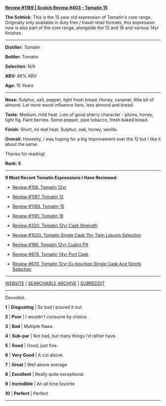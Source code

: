 
[**Review #1189 | Scotch Review #403 - Tomatin 15**]( https://t8ke.review/review-1189-tomatin-15yr/)

**The Schtick:** This is the 15 year old expression of Tomatin's core range. Originally only available in duty free / travel retail formats, this expression now is also part of the core range, alongside the 12 and 18 and various 14yr finishes. 

-----

**Distiller:** Tomatin

**Bottler:** Tomatin

**Selection:** N/A

**ABV:**  46% ABV

**Age:** 15 Years 

-----

**Nose:**  Sulphur, salt, pepper, light fresh bread. Honey, caramel, little bit of almond. Lot more wood influence here, less almond and bread.  

**Taste:** Medium, mild heat. Lots of good sherry character - plums, honey, light fig. Faint berries. Some pepper, pipe tobacco, fresh baked bread. 

**Finish:** Short, no real heat. Sulphur, oak, honey, vanilla. 

**Overall:** Honestly, I was hoping for a big improvement over the 12 but I like it about the same. 

Thanks for reading!

**Rank: 5**

----- 

**9 Most Recent Tomatin Expressions I Have Reviewed:** 

- [Review #156. Tomatin 12yr]( https://t8ke.review/review-156-tomatin-12yr/) 

- [Review #1187. Tomatin 12]( https://t8ke.review/review-1187-tomatin-12yr/) 

- [Review #1189. Tomatin 15]( https://t8ke.review/review-1189-tomatin-15yr/) 

- [Review #1191. Tomatin 18]( https://t8ke.review/review-1191-tomatin-18/) 

- [Review #320. Tomatin 12yr Cask Strength]( https://t8ke.review/review-320-tomatin-cask-strength/) 

- [Review #1020. Tomatin Single Cask 11yr Twin Liquors Selection]( https://t8ke.review/review-1020-tomatin-11yr-single-cask-twin-liquors-selection/) 

- [Review #196. Tomatin 12yr Cuatro PX]( https://t8ke.review/review-196-tomatin-12-cuatro-4-px/) 

- [Review #878. Tomatin 14yr Port Cask]( https://t8ke.review/review-878-tomatin-14yr-port-cask/) 

- [Review #670. Tomatin 12yr Ex-bourbon SIngle Cask Ace Spirits Selection]( https://t8ke.review/review-670-tomatin-12yr-2002-single-cask-ace-spirits-selection/) 

-----

[WEBSITE](https://t8ke.review) | [SEARCHABLE ARCHIVE](https://t8ke.review/review-archive/) | [SUBREDDIT](https://reddit.com/r/t8kereviews)

-----

Decoded:

**1** | **Disgusting** | So bad I poured it out.

**2** | **Poor** | I wouldn't consume by choice.

**3** | **Bad** | Multiple flaws.

**4** | **Sub-par** | Not bad, but many things I'd rather have.

**5** | **Good** | Good, just fine.

**6** | **Very Good** | A cut above.

**7** | **Great** | Well above average

**8** | **Excellent** | Really quite exceptional.

**9** | **Incredible** | An all time favorite

**10** | **Perfect** | Perfect

----


